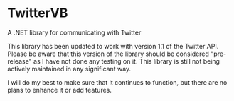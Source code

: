 TwitterVB
=========

A .NET library for communicating with Twitter

This library has been updated to work with version 1.1 of the Twitter API.  Please be aware that this version of the
library should be considered "pre-release" as I have not done any testing on it.  This library is still not being
actively maintained in any significant way.

I will do my best to make sure that it continues to function, but there are no plans to enhance it or add features.
